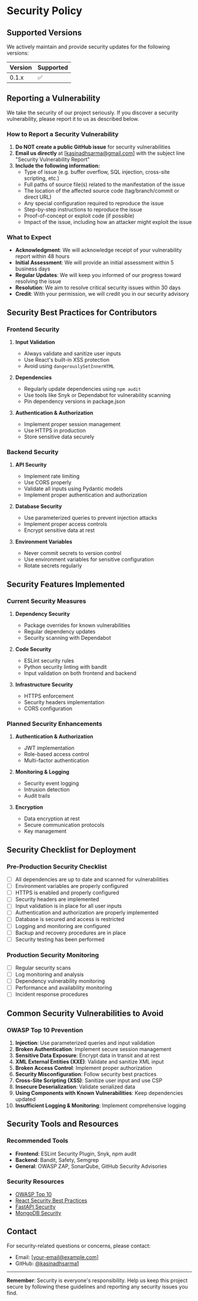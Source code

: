 # Security Policy

## Supported Versions

We actively maintain and provide security updates for the following versions:

| Version | Supported          |
| ------- | ------------------ |
| 0.1.x   | :white_check_mark: |

## Reporting a Vulnerability

We take the security of our project seriously. If you discover a security vulnerability, please report it to us as described below.

### How to Report a Security Vulnerability

1. **Do NOT create a public GitHub issue** for security vulnerabilities
2. **Email us directly** at [kasinadhsarma@gmail.com] with the subject line "Security Vulnerability Report"
3. **Include the following information:**
   - Type of issue (e.g. buffer overflow, SQL injection, cross-site scripting, etc.)
   - Full paths of source file(s) related to the manifestation of the issue
   - The location of the affected source code (tag/branch/commit or direct URL)
   - Any special configuration required to reproduce the issue
   - Step-by-step instructions to reproduce the issue
   - Proof-of-concept or exploit code (if possible)
   - Impact of the issue, including how an attacker might exploit the issue

### What to Expect

- **Acknowledgment**: We will acknowledge receipt of your vulnerability report within 48 hours
- **Initial Assessment**: We will provide an initial assessment within 5 business days
- **Regular Updates**: We will keep you informed of our progress toward resolving the issue
- **Resolution**: We aim to resolve critical security issues within 30 days
- **Credit**: With your permission, we will credit you in our security advisory

## Security Best Practices for Contributors

### Frontend Security

1. **Input Validation**
   - Always validate and sanitize user inputs
   - Use React's built-in XSS protection
   - Avoid using `dangerouslySetInnerHTML`

2. **Dependencies**
   - Regularly update dependencies using `npm audit`
   - Use tools like Snyk or Dependabot for vulnerability scanning
   - Pin dependency versions in package.json

3. **Authentication & Authorization**
   - Implement proper session management
   - Use HTTPS in production
   - Store sensitive data securely

### Backend Security

1. **API Security**
   - Implement rate limiting
   - Use CORS properly
   - Validate all inputs using Pydantic models
   - Implement proper authentication and authorization

2. **Database Security**
   - Use parameterized queries to prevent injection attacks
   - Implement proper access controls
   - Encrypt sensitive data at rest

3. **Environment Variables**
   - Never commit secrets to version control
   - Use environment variables for sensitive configuration
   - Rotate secrets regularly

## Security Features Implemented

### Current Security Measures

1. **Dependency Security**
   - Package overrides for known vulnerabilities
   - Regular dependency updates
   - Security scanning with Dependabot

2. **Code Security**
   - ESLint security rules
   - Python security linting with bandit
   - Input validation on both frontend and backend

3. **Infrastructure Security**
   - HTTPS enforcement
   - Security headers implementation
   - CORS configuration

### Planned Security Enhancements

1. **Authentication & Authorization**
   - JWT implementation
   - Role-based access control
   - Multi-factor authentication

2. **Monitoring & Logging**
   - Security event logging
   - Intrusion detection
   - Audit trails

3. **Encryption**
   - Data encryption at rest
   - Secure communication protocols
   - Key management

## Security Checklist for Deployment

### Pre-Production Security Checklist

- [ ] All dependencies are up to date and scanned for vulnerabilities
- [ ] Environment variables are properly configured
- [ ] HTTPS is enabled and properly configured
- [ ] Security headers are implemented
- [ ] Input validation is in place for all user inputs
- [ ] Authentication and authorization are properly implemented
- [ ] Database is secured and access is restricted
- [ ] Logging and monitoring are configured
- [ ] Backup and recovery procedures are in place
- [ ] Security testing has been performed

### Production Security Monitoring

- [ ] Regular security scans
- [ ] Log monitoring and analysis
- [ ] Dependency vulnerability monitoring
- [ ] Performance and availability monitoring
- [ ] Incident response procedures

## Common Security Vulnerabilities to Avoid

### OWASP Top 10 Prevention

1. **Injection**: Use parameterized queries and input validation
2. **Broken Authentication**: Implement secure session management
3. **Sensitive Data Exposure**: Encrypt data in transit and at rest
4. **XML External Entities (XXE)**: Validate and sanitize XML input
5. **Broken Access Control**: Implement proper authorization
6. **Security Misconfiguration**: Follow security best practices
7. **Cross-Site Scripting (XSS)**: Sanitize user input and use CSP
8. **Insecure Deserialization**: Validate serialized data
9. **Using Components with Known Vulnerabilities**: Keep dependencies updated
10. **Insufficient Logging & Monitoring**: Implement comprehensive logging

## Security Tools and Resources

### Recommended Tools

- **Frontend**: ESLint Security Plugin, Snyk, npm audit
- **Backend**: Bandit, Safety, Semgrep
- **General**: OWASP ZAP, SonarQube, GitHub Security Advisories

### Security Resources

- [OWASP Top 10](https://owasp.org/www-project-top-ten/)
- [React Security Best Practices](https://blog.logrocket.com/react-security-best-practices/)
- [FastAPI Security](https://fastapi.tiangolo.com/tutorial/security/)
- [MongoDB Security](https://docs.mongodb.com/manual/security/)

## Contact

For security-related questions or concerns, please contact:
- Email: [your-email@example.com]
- GitHub: [@kasinadhsarma1](https://github.com/kasinadhsarma1)

---

**Remember**: Security is everyone's responsibility. Help us keep this project secure by following these guidelines and reporting any security issues you find.